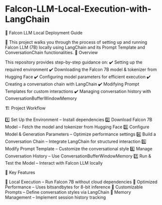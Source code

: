 # Falcon-LLM-Local-Execution-with-LangChain

📌 Falcon LLM Local Deployment Guide

🚀 This project walks you through the process of setting up and running Falcon LLM (7B) locally using LangChain and its Prompt Template and ConversationChain functionalities.
📖 Overview

This repository provides step-by-step guidance on:
✔️ Setting up the required environment
✔️ Downloading the Falcon 7B model & tokenizer from Hugging Face
✔️ Configuring model parameters for efficient execution
✔️ Creating a conversation chain with LangChain
✔️ Modifying Prompt Templates for custom interactions
✔️ Managing conversation history with ConversationBufferWindowMemory

🏗 Project Workflow

1️⃣ Set Up the Environment – Install dependencies
2️⃣ Download Falcon 7B Model – Fetch the model and tokenizer from Hugging Face
3️⃣ Configure Model & Generation Parameters – Optimize performance settings
4️⃣ Build a Conversation Chain – Integrate LangChain for structured interaction
5️⃣ Modify Prompt Template – Customize the conversational style
6️⃣ Manage Conversation History – Use ConversationBufferWindowMemory
7️⃣ Run & Test the Model – Interact with Falcon LLM locally

📌 Key Features

🔹 Local Execution – Run Falcon 7B without cloud dependencies
🔹 Optimized Performance – Uses bitsandbytes for 8-bit inference
🔹 Customizable Prompts – Define conversation styles via LangChain
🔹 Memory Management – Implement session history tracking